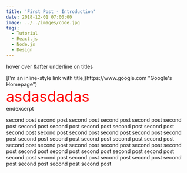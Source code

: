 ```yaml
---
title: 'First Post - Introduction'
date: 2018-12-01 07:00:00
image: ../../images/code.jpg
tags:
  - Tutorial
  - React.js
  - Node.js
  - Design
---
```


<p>hover over &after underline on titles</p>
[I'm an inline-style link with title](https://www.google.com "Google's Homepage")
<div style="color:red;font-size:40px;">
asdasdadas
</div>
endexcerpt
<!-- endexcerpt -->
<p>
second post second post second post second post second post second post second post second post second post second post second post second post second post second post second post second post second post second post second post second post second post second post second post second post second post second post second post second post second post second post second post second post second post second post second post second post second post second post second post second post second post second post
</p>
